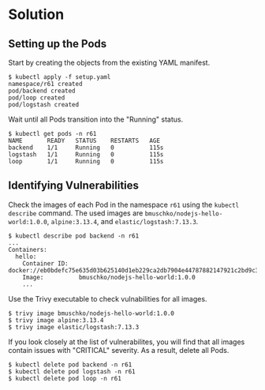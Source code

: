 # Solution

## Setting up the Pods

Start by creating the objects from the existing YAML manifest.

```
$ kubectl apply -f setup.yaml
namespace/r61 created
pod/backend created
pod/loop created
pod/logstash created
```

Wait until all Pods transition into the "Running" status.

```
$ kubectl get pods -n r61
NAME       READY   STATUS    RESTARTS   AGE
backend    1/1     Running   0          115s
logstash   1/1     Running   0          115s
loop       1/1     Running   0          115s
```

## Identifying Vulnerabilities

Check the images of each Pod in the namespace `r61` using the `kubectl describe` command. The used images are `bmuschko/nodejs-hello-world:1.0.0`, `alpine:3.13.4`, and `elastic/logstash:7.13.3`.

```
$ kubectl describe pod backend -n r61
...
Containers:
  hello:
    Container ID:   docker://eb0bdefc75e635d03b625140d1eb229ca2db7904e44787882147921c2bd9c365
    Image:          bmuschko/nodejs-hello-world:1.0.0
    ...
```

Use the Trivy executable to check vulnabilities for all images.

```
$ trivy image bmuschko/nodejs-hello-world:1.0.0
$ trivy image alpine:3.13.4
$ trivy image elastic/logstash:7.13.3
```

If you look closely at the list of vulnerabilites, you will find that all images contain issues with "CRITICAL" severity. As a result, delete all Pods.

```
$ kubectl delete pod backend -n r61
$ kubectl delete pod logstash -n r61
$ kubectl delete pod loop -n r61
```
